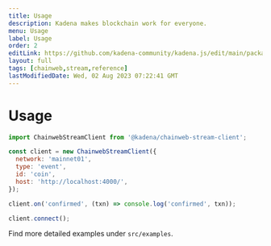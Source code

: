 ```yaml
---
title: Usage
description: Kadena makes blockchain work for everyone.
menu: Usage
label: Usage
order: 2
editLink: https://github.com/kadena-community/kadena.js/edit/main/packages/libs/chainweb-stream-client/README.md
layout: full
tags: [chainweb,stream,reference]
lastModifiedDate: Wed, 02 Aug 2023 07:22:41 GMT
---
```

# Usage

```js
import ChainwebStreamClient from '@kadena/chainweb-stream-client';

const client = new ChainwebStreamClient({
  network: 'mainnet01',
  type: 'event',
  id: 'coin',
  host: 'http://localhost:4000/',
});

client.on('confirmed', (txn) => console.log('confirmed', txn));

client.connect();
```

Find more detailed examples under `src/examples`.
